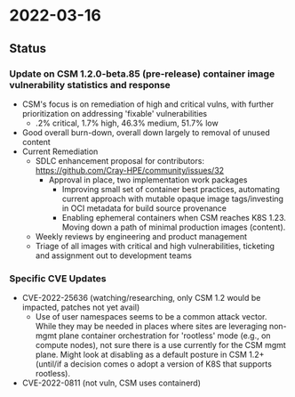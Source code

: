 # 2022-03-16

## Status

### Update on CSM 1.2.0-beta.85 (pre-release) container image vulnerability statistics and response

* CSM's focus is on remediation of high and critical vulns, with further prioritization on addressing 'fixable' vulnerabilities
    * .2% critical, 1.7% high, 46.3% medium, 51.7% low
* Good overall burn-down, overall down largely to removal of unused content
* Current Remediation
    * SDLC enhancement proposal for contributors: https://github.com/Cray-HPE/community/issues/32
        * Approval in place, two implementation work packages
            * Improving small set of container best practices, automating current approach with mutable opaque image tags/investing in OCI metadata for build source provenance
            * Enabling ephemeral containers when CSM reaches K8S 1.23. Moving down a path of minimal production images (content).
    * Weekly reviews by engineering and product management
    * Triage of all images with critical and high vulnerabilities, ticketing and assignment out to development teams

### Specific CVE Updates

* CVE-2022-25636 (watching/researching, only CSM 1.2 would be impacted, patches not yet avail)
    * Use of user namespaces seems to be a common attack vector. While they may be needed in places where sites are leveraging non-mgmt plane container orchestration for 'rootless' mode (e.g., on compute nodes), not sure there is a use currently for the CSM mgmt plane. Might look at disabling as a default posture in CSM 1.2+ (until/if a decision comes o adopt a version of K8S that supports rootless). 
* CVE-2022-0811 (not vuln, CSM uses containerd)